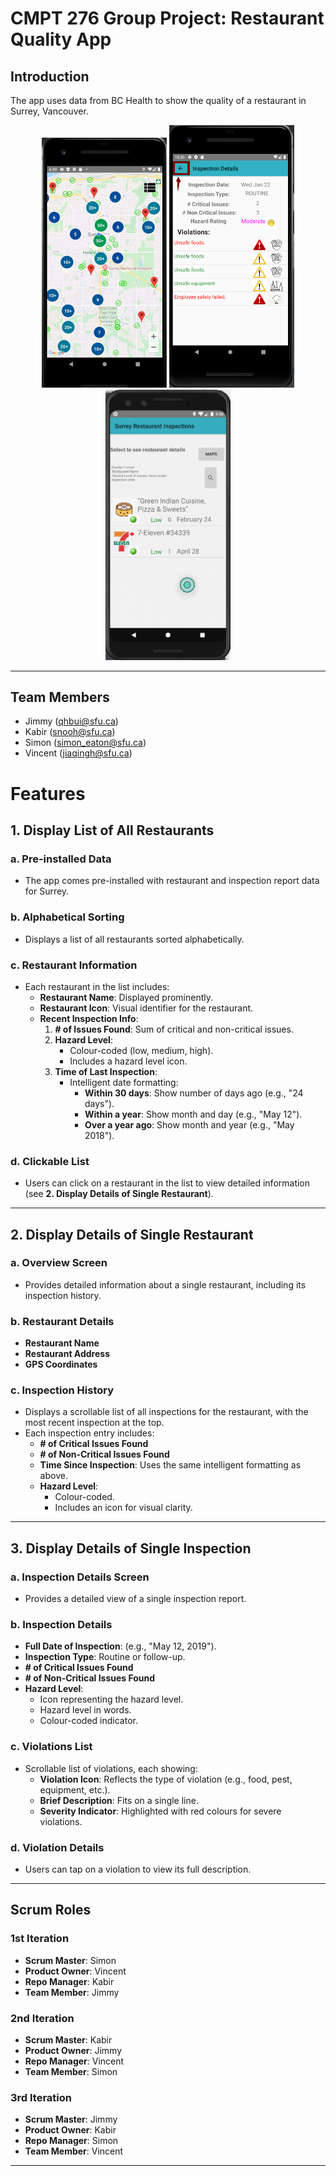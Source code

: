 # CMPT 276 Group Project: Restaurant Quality App

## **Introduction**
The app uses data from BC Health to show the quality of a restaurant in Surrey, Vancouver.

<p align="center">
  <img src="https://github.com/kyon317/restaurant_inspection/blob/master/res1.png" alt="App Screenshot" width="200">
  <img src="https://github.com/kyon317/restaurant_inspection/blob/master/res2.png" alt="App Screenshot" width="200">
  <img src="https://github.com/kyon317/restaurant_inspection/blob/master/res3.png" alt="App Screenshot" width="200">
</p>

---

## **Team Members**
- Jimmy (<qhbui@sfu.ca>)
- Kabir (<snooh@sfu.ca>)
- Simon (<simon_eaton@sfu.ca>)
- Vincent (<jiaqingh@sfu.ca>)

# Features

## 1. Display List of All Restaurants
### a. Pre-installed Data
- The app comes pre-installed with restaurant and inspection report data for Surrey.

### b. Alphabetical Sorting
- Displays a list of all restaurants sorted alphabetically.

### c. Restaurant Information
- Each restaurant in the list includes:
  - **Restaurant Name**: Displayed prominently.
  - **Restaurant Icon**: Visual identifier for the restaurant.
  - **Recent Inspection Info**:
    1. **# of Issues Found**: Sum of critical and non-critical issues.
    2. **Hazard Level**:
       - Colour-coded (low, medium, high).
       - Includes a hazard level icon.
    3. **Time of Last Inspection**:
       - Intelligent date formatting:
         - **Within 30 days**: Show number of days ago (e.g., "24 days").
         - **Within a year**: Show month and day (e.g., "May 12").
         - **Over a year ago**: Show month and year (e.g., "May 2018").

### d. Clickable List
- Users can click on a restaurant in the list to view detailed information (see **2. Display Details of Single Restaurant**).

---

## 2. Display Details of Single Restaurant
### a. Overview Screen
- Provides detailed information about a single restaurant, including its inspection history.

### b. Restaurant Details
- **Restaurant Name**  
- **Restaurant Address**  
- **GPS Coordinates**

### c. Inspection History
- Displays a scrollable list of all inspections for the restaurant, with the most recent inspection at the top.
- Each inspection entry includes:
  - **# of Critical Issues Found**
  - **# of Non-Critical Issues Found**
  - **Time Since Inspection**: Uses the same intelligent formatting as above.
  - **Hazard Level**:
    - Colour-coded.
    - Includes an icon for visual clarity.

---

## 3. Display Details of Single Inspection
### a. Inspection Details Screen
- Provides a detailed view of a single inspection report.

### b. Inspection Details
- **Full Date of Inspection**: (e.g., "May 12, 2019").  
- **Inspection Type**: Routine or follow-up.  
- **# of Critical Issues Found**  
- **# of Non-Critical Issues Found**  
- **Hazard Level**:
  - Icon representing the hazard level.
  - Hazard level in words.
  - Colour-coded indicator.

### c. Violations List
- Scrollable list of violations, each showing:
  - **Violation Icon**: Reflects the type of violation (e.g., food, pest, equipment, etc.).
  - **Brief Description**: Fits on a single line.
  - **Severity Indicator**: Highlighted with red colours for severe violations.

### d. Violation Details
- Users can tap on a violation to view its full description.

---

## **Scrum Roles**
### 1st Iteration
- **Scrum Master**: Simon  
- **Product Owner**: Vincent  
- **Repo Manager**: Kabir  
- **Team Member**: Jimmy  

### 2nd Iteration
- **Scrum Master**: Kabir  
- **Product Owner**: Jimmy  
- **Repo Manager**: Vincent  
- **Team Member**: Simon  

### 3rd Iteration
- **Scrum Master**: Jimmy  
- **Product Owner**: Kabir  
- **Repo Manager**: Simon  
- **Team Member**: Vincent  

---
